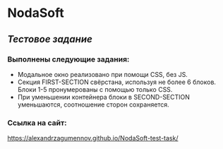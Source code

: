 # **NodaSoft**

## _Тестовое задание_

### Выполнены следующие задания:

- Модальное окно реализовано при помощи CSS, без JS.
- Секция FIRST-SECTION свёрстана, используя не более 6 блоков. Блоки 1-5 пронумерованы с помощью только CSS.
- При уменьшении контейнера блоки в SECOND-SECTION уменьшаются, соотношение сторон сохраняется.

### Ссылка на сайт:  
https://alexandrzagumennov.github.io/NodaSoft-test-task/ 
